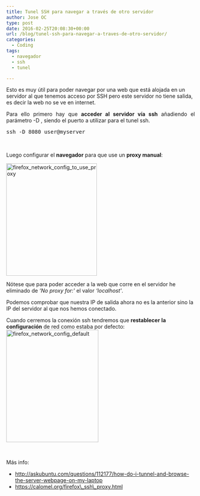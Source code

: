 ```yaml
---
title: Tunel SSH para navegar a través de otro servidor
author: Jose OC
type: post
date: 2016-02-25T20:08:30+00:00
url: /blog/tunel-ssh-para-navegar-a-traves-de-otro-servidor/
categories:
  - Coding
tags:
  - navegador
  - ssh
  - tunel

---
```

Esto es muy útil para poder navegar por una web que está alojada en un servidor al que tenemos acceso por SSH pero este servidor no tiene salida, es decir la web no se ve en internet.

<p style="text-align: justify">
  Para ello primero hay que <strong>acceder al servidor vía ssh</strong> añadiendo el parámetro -D <puerto>, siendo el puerto a utilizar para el tunel ssh.
</p>

<pre class="toolbar:2 nums:false lang:sh decode:true">ssh -D 8080 user@myserver</pre>

&nbsp;

Luego configurar el **navegador** para que use un **proxy manual**:

<a href="http://www.joseoc.es/wp-content/uploads/2016/01/firefox_network_config_to_use_proxy.png" rel="attachment wp-att-426"><img class="aligncenter size-medium wp-image-426" src="http://www.joseoc.es/wp-content/uploads/2016/01/firefox_network_config_to_use_proxy-242x300.png" alt="firefox_network_config_to_use_proxy" width="242" height="300" srcset="https://www.joseoc.es/wp-content/uploads/2016/01/firefox_network_config_to_use_proxy-242x300.png 242w, https://www.joseoc.es/wp-content/uploads/2016/01/firefox_network_config_to_use_proxy.png 477w" sizes="(max-width: 242px) 100vw, 242px" /></a>

Nótese que para poder acceder a la web que corre en el servidor he eliminado de _&#8216;No proxy for:'_ el valor _&#8216;localhost'_.

Podemos comprobar que nuestra IP de salida ahora no es la anterior sino la IP del servidor al que nos hemos conectado.

Cuando cerremos la conexión ssh tendremos que **restablecer** **la configuración** de red como estaba por defecto: <a href="http://www.joseoc.es/wp-content/uploads/2016/01/firefox_network_config_default.png" rel="attachment wp-att-427"><img class="aligncenter size-medium wp-image-427" src="http://www.joseoc.es/wp-content/uploads/2016/01/firefox_network_config_default-246x300.png" alt="firefox_network_config_default" width="246" height="300" srcset="https://www.joseoc.es/wp-content/uploads/2016/01/firefox_network_config_default-246x300.png 246w, https://www.joseoc.es/wp-content/uploads/2016/01/firefox_network_config_default.png 479w" sizes="(max-width: 246px) 100vw, 246px" /></a>

&nbsp;

Más info:

  * http://askubuntu.com/questions/112177/how-do-i-tunnel-and-browse-the-server-webpage-on-my-laptop
  * https://calomel.org/firefox\_ssh\_proxy.html

&nbsp;
